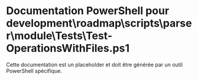 # Documentation PowerShell pour development\roadmap\scripts\parser\module\Tests\Test-OperationsWithFiles.ps1

Cette documentation est un placeholder et doit être générée par un outil PowerShell spécifique.
